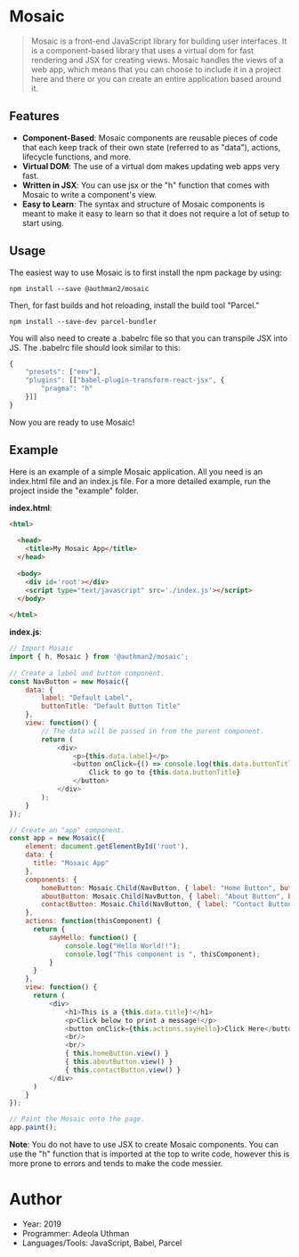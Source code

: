 # Mosaic
> Mosaic is a front-end JavaScript library for building user interfaces. It is a component-based library that uses a virtual dom for fast rendering and JSX for creating views. Mosaic handles the views of a web app, which means that you can choose to include it in a project here and there or you can create an entire application based around it.

## Features
- **Component-Based**: Mosaic components are reusable pieces of code that each keep track of their own state (referred to as "data"), actions, lifecycle functions, and more.
- **Virtual DOM**: The use of a virtual dom makes updating web apps very fast.
- **Written in JSX**: You can use jsx or the "h" function that comes with Mosaic to write a component's view.
- **Easy to Learn**: The syntax and structure of Mosaic components is meant to make it easy to learn so that it does not require a lot of setup to start using.

## Usage
The easiest way to use Mosaic is to first install the npm package by using:
```shell
npm install --save @authman2/mosaic
```
Then, for fast builds and hot reloading, install the build tool "Parcel."
```shell
npm install --save-dev parcel-bundler
```
You will also need to create a .babelrc file so that you can transpile JSX into JS. The .babelrc file should look similar to this:
```js
{
    "presets": ["env"],
    "plugins": [["babel-plugin-transform-react-jsx", {
        "pragma": "h"
    }]]
}
```
Now you are ready to use Mosaic!

## Example
Here is an example of a simple Mosaic application. All you need is an index.html file and an index.js file.
For a more detailed example, run the project inside the "example" folder.

**index.html**:
```html
<html>
    
  <head>
    <title>My Mosaic App</title>
  </head>
    
  <body>
    <div id='root'></div>
    <script type="text/javascript" src='./index.js'></script>
  </body>
    
</html>
```
**index.js**:
```js
// Import Mosaic
import { h, Mosaic } from '@authman2/mosaic';
    
// Create a label and button component.
const NavButton = new Mosaic({
    data: {
        label: "Default Label",
        buttonTitle: "Default Button Title"
    },
    view: function() {
        // The data will be passed in from the parent component.
        return (
            <div>
                <p>{this.data.label}</p>
                <button onClick={() => console.log(this.data.buttonTitle)}>
                    Click to go to {this.data.buttonTitle}
                </button>
            </div>
        );
    }
});

// Create an "app" component.
const app = new Mosaic({
    element: document.getElementById('root'),
    data: {
      title: "Mosaic App"
    },
    components: {
        homeButton: Mosaic.Child(NavButton, { label: "Home Button", buttonTitle: "Home" }),
        aboutButton: Mosaic.Child(NavButton, { label: "About Button", buttonTitle: "About" }),
        contactButton: Mosaic.Child(NavButton, { label: "Contact Button", buttonTitle: "Contact" }),
    },
    actions: function(thisComponent) {
      return {
          sayHello: function() {
              console.log("Hello World!!");
              console.log("This component is ", thisComponent);
          }
      }
    },
    view: function() {
      return (
          <div>
              <h1>This is a {this.data.title}!</h1>
              <p>Click below to print a message!</p>
              <button onClick={this.actions.sayHello}>Click Here</button>
              <br/>
              <br/>
              { this.homeButton.view() }
              { this.aboutButton.view() }
              { this.contactButton.view() }
          </div>
      )
    }
});

// Paint the Mosaic onto the page.
app.paint();
```
**Note**: You do not have to use JSX to create Mosaic components. You can use the "h" function that is imported at the top to write code, however this is more prone to errors and tends to make the code messier.


# Author
- Year: 2019
- Programmer: Adeola Uthman
- Languages/Tools: JavaScript, Babel, Parcel
